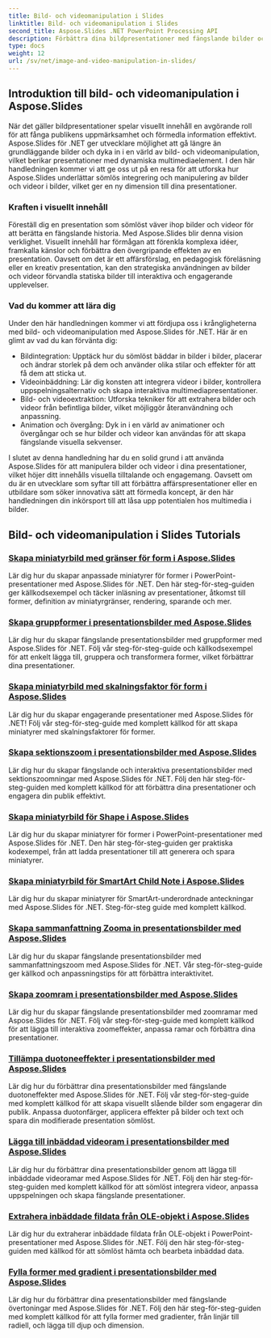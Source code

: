 ```yaml
---
title: Bild- och videomanipulation i Slides
linktitle: Bild- och videomanipulation i Slides
second_title: Aspose.Slides .NET PowerPoint Processing API
description: Förbättra dina bildpresentationer med fängslande bilder och videor med Aspose.Slides för .NET. Lär dig steg för steg hur du manipulerar bilder och videor i bilder för visuellt engagerande innehåll.
type: docs
weight: 12
url: /sv/net/image-and-video-manipulation-in-slides/
---
```


## Introduktion till bild- och videomanipulation i Aspose.Slides

När det gäller bildpresentationer spelar visuellt innehåll en avgörande roll för att fånga publikens uppmärksamhet och förmedla information effektivt. Aspose.Slides för .NET ger utvecklare möjlighet att gå längre än grundläggande bilder och dyka in i en värld av bild- och videomanipulation, vilket berikar presentationer med dynamiska multimediaelement. I den här handledningen kommer vi att ge oss ut på en resa för att utforska hur Aspose.Slides underlättar sömlös integrering och manipulering av bilder och videor i bilder, vilket ger en ny dimension till dina presentationer.

### Kraften i visuellt innehåll

Föreställ dig en presentation som sömlöst väver ihop bilder och videor för att berätta en fängslande historia. Med Aspose.Slides blir denna vision verklighet. Visuellt innehåll har förmågan att förenkla komplexa idéer, framkalla känslor och förbättra den övergripande effekten av en presentation. Oavsett om det är ett affärsförslag, en pedagogisk föreläsning eller en kreativ presentation, kan den strategiska användningen av bilder och videor förvandla statiska bilder till interaktiva och engagerande upplevelser.

### Vad du kommer att lära dig

Under den här handledningen kommer vi att fördjupa oss i krångligheterna med bild- och videomanipulation med Aspose.Slides för .NET. Här är en glimt av vad du kan förvänta dig:

- Bildintegration: Upptäck hur du sömlöst bäddar in bilder i bilder, placerar och ändrar storlek på dem och använder olika stilar och effekter för att få dem att sticka ut.
- Videoinbäddning: Lär dig konsten att integrera videor i bilder, kontrollera uppspelningsalternativ och skapa interaktiva multimediapresentationer.
- Bild- och videoextraktion: Utforska tekniker för att extrahera bilder och videor från befintliga bilder, vilket möjliggör återanvändning och anpassning.
- Animation och övergång: Dyk in i en värld av animationer och övergångar och se hur bilder och videor kan användas för att skapa fängslande visuella sekvenser.

I slutet av denna handledning har du en solid grund i att använda Aspose.Slides för att manipulera bilder och videor i dina presentationer, vilket höjer ditt innehålls visuella tilltalande och engagemang. Oavsett om du är en utvecklare som syftar till att förbättra affärspresentationer eller en utbildare som söker innovativa sätt att förmedla koncept, är den här handledningen din inkörsport till att låsa upp potentialen hos multimedia i bilder.


## Bild- och videomanipulation i Slides Tutorials
### [Skapa miniatyrbild med gränser för form i Aspose.Slides](./creating-thumbnail-bounds-shape/)
Lär dig hur du skapar anpassade miniatyrer för former i PowerPoint-presentationer med Aspose.Slides för .NET. Den här steg-för-steg-guiden ger källkodsexempel och täcker inläsning av presentationer, åtkomst till former, definition av miniatyrgränser, rendering, sparande och mer.
### [Skapa gruppformer i presentationsbilder med Aspose.Slides](./creating-group-shapes/)
Lär dig hur du skapar fängslande presentationsbilder med gruppformer med Aspose.Slides för .NET. Följ vår steg-för-steg-guide och källkodsexempel för att enkelt lägga till, gruppera och transformera former, vilket förbättrar dina presentationer.
### [Skapa miniatyrbild med skalningsfaktor för form i Aspose.Slides](./creating-thumbnail-scaling-factor-shape/)
Lär dig hur du skapar engagerande presentationer med Aspose.Slides för .NET! Följ vår steg-för-steg-guide med komplett källkod för att skapa miniatyrer med skalningsfaktorer för former.
### [Skapa sektionszoom i presentationsbilder med Aspose.Slides](./creating-section-zoom/)
Lär dig hur du skapar fängslande och interaktiva presentationsbilder med sektionszoomningar med Aspose.Slides för .NET. Följ den här steg-för-steg-guiden med komplett källkod för att förbättra dina presentationer och engagera din publik effektivt.
### [Skapa miniatyrbild för Shape i Aspose.Slides](./creating-thumbnail-shape/)
Lär dig hur du skapar miniatyrer för former i PowerPoint-presentationer med Aspose.Slides för .NET. Den här steg-för-steg-guiden ger praktiska kodexempel, från att ladda presentationer till att generera och spara miniatyrer.
### [Skapa miniatyrbild för SmartArt Child Note i Aspose.Slides](./creating-thumbnail-smartart-child-note/)
Lär dig hur du skapar miniatyrer för SmartArt-underordnade anteckningar med Aspose.Slides för .NET. Steg-för-steg guide med komplett källkod.
### [Skapa sammanfattning Zooma in presentationsbilder med Aspose.Slides](./creating-summary-zoom/)
Lär dig hur du skapar fängslande presentationsbilder med sammanfattningszoom med Aspose.Slides för .NET. Vår steg-för-steg-guide ger källkod och anpassningstips för att förbättra interaktivitet.
### [Skapa zoomram i presentationsbilder med Aspose.Slides](./creating-zoom-frame/)
Lär dig hur du skapar fängslande presentationsbilder med zoomramar med Aspose.Slides för .NET. Följ vår steg-för-steg-guide med komplett källkod för att lägga till interaktiva zoomeffekter, anpassa ramar och förbättra dina presentationer.
### [Tillämpa duotoneeffekter i presentationsbilder med Aspose.Slides](./applying-duotone-effects/)
Lär dig hur du förbättrar dina presentationsbilder med fängslande duotoneffekter med Aspose.Slides för .NET. Följ vår steg-för-steg-guide med komplett källkod för att skapa visuellt slående bilder som engagerar din publik. Anpassa duotonfärger, applicera effekter på bilder och text och spara din modifierade presentation sömlöst.
### [Lägga till inbäddad videoram i presentationsbilder med Aspose.Slides](./adding-embedded-video-frame/)
Lär dig hur du förbättrar dina presentationsbilder genom att lägga till inbäddade videoramar med Aspose.Slides för .NET. Följ den här steg-för-steg-guiden med komplett källkod för att sömlöst integrera videor, anpassa uppspelningen och skapa fängslande presentationer.
### [Extrahera inbäddade fildata från OLE-objekt i Aspose.Slides](./extracting-embedded-file-data-ole-object/)
Lär dig hur du extraherar inbäddade fildata från OLE-objekt i PowerPoint-presentationer med Aspose.Slides för .NET. Följ den här steg-för-steg-guiden med källkod för att sömlöst hämta och bearbeta inbäddad data.
### [Fylla former med gradient i presentationsbilder med Aspose.Slides](./filling-shapes-gradient/)
Lär dig hur du förbättrar dina presentationsbilder med fängslande övertoningar med Aspose.Slides för .NET. Följ den här steg-för-steg-guiden med komplett källkod för att fylla former med gradienter, från linjär till radiell, och lägga till djup och dimension.
